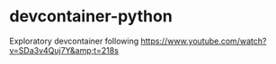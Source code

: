 # devcontainer-python
Exploratory devcontainer following https://www.youtube.com/watch?v=SDa3v4Quj7Y&amp;t=218s

